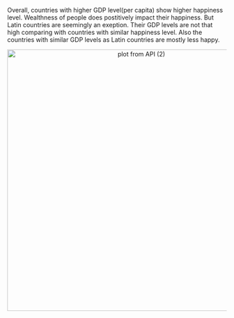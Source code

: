 Overall, countries with higher GDP level(per capita) show higher happiness level. Wealthness of people does postitively impact their happiness. 
But Latin countries are seemingly an exeption. Their GDP levels are not that high comparing with countries with similar happiness level. 
Also the countries with similar GDP levels as Latin countries are mostly less happy. 

<div>
    <a href="https://plot.ly/~wyr211/116/?share_key=DGNzPtK485jYMAMVWviX0R" target="_blank" title="plot from API (2)" style="display: block; text-align: center;"><img src="https://plot.ly/~wyr211/116.png?share_key=DGNzPtK485jYMAMVWviX0R" alt="plot from API (2)" style="max-width: 100%;width: 600px;"  width="100%" onerror="this.onerror=null;this.src='https://plot.ly/404.png';" /></a>
    
</div>



